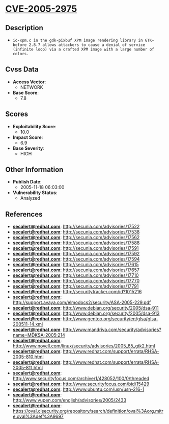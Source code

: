 
# [CVE-2005-2975](https://cve.mitre.org/cgi-bin/cvename.cgi?name=CVE-2005-2975)

## Description

- `io-xpm.c in the gdk-pixbuf XPM image rendering library in GTK+ before 2.8.7 allows attackers to cause a denial of service (infinite loop) via a crafted XPM image with a large number of colors.`

## Cvss Data

- **Access Vector**:
  - NETWORK
- **Base Score**:
  - 7.8

## Scores

- **Exploitability Score**:
  - 10.0
- **Impact Score**:
  - 6.9
- **Base Severity**:
  - HIGH

## Other Information

- **Publish Date**:
  - 2005-11-18 06:03:00
- **Vulnerability Status**:
  - Analyzed

## References

- **secalert@redhat.com**: http://secunia.com/advisories/17522
- **secalert@redhat.com**: http://secunia.com/advisories/17538
- **secalert@redhat.com**: http://secunia.com/advisories/17562
- **secalert@redhat.com**: http://secunia.com/advisories/17588
- **secalert@redhat.com**: http://secunia.com/advisories/17591
- **secalert@redhat.com**: http://secunia.com/advisories/17592
- **secalert@redhat.com**: http://secunia.com/advisories/17594
- **secalert@redhat.com**: http://secunia.com/advisories/17615
- **secalert@redhat.com**: http://secunia.com/advisories/17657
- **secalert@redhat.com**: http://secunia.com/advisories/17710
- **secalert@redhat.com**: http://secunia.com/advisories/17770
- **secalert@redhat.com**: http://secunia.com/advisories/17791
- **secalert@redhat.com**: http://securitytracker.com/id?1015216
- **secalert@redhat.com**: http://support.avaya.com/elmodocs2/security/ASA-2005-229.pdf
- **secalert@redhat.com**: http://www.debian.org/security/2005/dsa-911
- **secalert@redhat.com**: http://www.debian.org/security/2005/dsa-913
- **secalert@redhat.com**: http://www.gentoo.org/security/en/glsa/glsa-200511-14.xml
- **secalert@redhat.com**: http://www.mandriva.com/security/advisories?name=MDKSA-2005:214
- **secalert@redhat.com**: http://www.novell.com/linux/security/advisories/2005_65_gtk2.html
- **secalert@redhat.com**: http://www.redhat.com/support/errata/RHSA-2005-810.html
- **secalert@redhat.com**: http://www.redhat.com/support/errata/RHSA-2005-811.html
- **secalert@redhat.com**: http://www.securityfocus.com/archive/1/428052/100/0/threaded
- **secalert@redhat.com**: http://www.securityfocus.com/bid/15429
- **secalert@redhat.com**: http://www.ubuntu.com/usn/usn-216-1
- **secalert@redhat.com**: http://www.vupen.com/english/advisories/2005/2433
- **secalert@redhat.com**: https://oval.cisecurity.org/repository/search/definition/oval%3Aorg.mitre.oval%3Adef%3A9697
